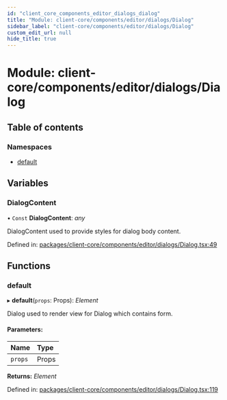```yaml
---
id: "client_core_components_editor_dialogs_dialog"
title: "Module: client-core/components/editor/dialogs/Dialog"
sidebar_label: "client-core/components/editor/dialogs/Dialog"
custom_edit_url: null
hide_title: true
---
```


# Module: client-core/components/editor/dialogs/Dialog

## Table of contents

### Namespaces

- [default](client_core_components_editor_dialogs_dialog.default.md)

## Variables

### DialogContent

• `Const` **DialogContent**: *any*

DialogContent used to provide styles for dialog body content.

Defined in: [packages/client-core/components/editor/dialogs/Dialog.tsx:49](https://github.com/xr3ngine/xr3ngine/blob/9d253dc38/packages/client-core/components/editor/dialogs/Dialog.tsx#L49)

## Functions

### default

▸ **default**(`props`: Props): *Element*

Dialog used to render view for Dialog which contains form.

#### Parameters:

Name | Type |
:------ | :------ |
`props` | Props |

**Returns:** *Element*

Defined in: [packages/client-core/components/editor/dialogs/Dialog.tsx:119](https://github.com/xr3ngine/xr3ngine/blob/9d253dc38/packages/client-core/components/editor/dialogs/Dialog.tsx#L119)
